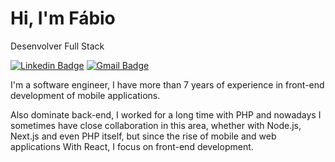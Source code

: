 # Hi, I'm Fábio 

Desenvolver Full Stack

[![Linkedin Badge](https://img.shields.io/badge/F%C3%A1bio%20Alves-175b9f?style=flat-square&logo=Linkedin&logoColor=white&link=https://www.linkedin.com/in/fabioalvesto/)](https://www.linkedin.com/in/diego-schell-fernandes/) 
[![Gmail Badge](https://img.shields.io/badge/-fabioalves.to@gmail.com-762722?style=flat-square&logo=Gmail&logoColor=white&link=mailto:fabioalves.to@gmail.com)](mailto:diego.schell.f@gmail.com)

I'm a software engineer, I have more than 7 years of experience in front-end development of mobile applications.

Also dominate back-end, I worked for a long time with PHP and nowadays I sometimes have close collaboration in this area, whether with Node.js, Next.js and even PHP itself, but since the rise of mobile and web applications With React, I focus on front-end development.
